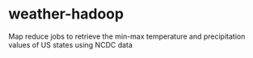 # weather-hadoop
Map reduce jobs to retrieve the min-max temperature and precipitation values of US states using NCDC data

